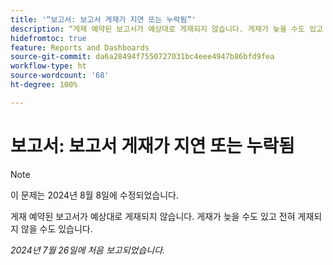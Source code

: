 ```yaml
---
title: '“보고서: 보고서 게재가 지연 또는 누락됨”'
description: “게재 예약된 보고서가 예상대로 게재되지 않습니다. 게재가 늦을 수도 있고 전혀 게재되지 않을 수도 있습니다.”
hidefromtoc: true
feature: Reports and Dashboards
source-git-commit: da6a28494f7550727031bc4eee4947b86bfd9fea
workflow-type: ht
source-wordcount: '68'
ht-degree: 100%

---
```



# 보고서: 보고서 게재가 지연 또는 누락됨

>[!NOTE]
>
>이 문제는 2024년 8월 8일에 수정되었습니다.

게재 예약된 보고서가 예상대로 게재되지 않습니다. 게재가 늦을 수도 있고 전혀 게재되지 않을 수도 있습니다.

_2024년 7월 26일에 처음 보고되었습니다._
